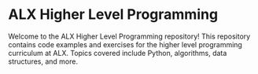 # ALX Higher Level Programming
Welcome to the ALX Higher Level Programming repository! This repository contains code examples and exercises for the higher level programming curriculum at ALX. Topics covered include Python, algorithms, data structures, and more.
